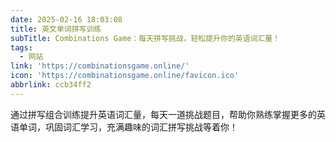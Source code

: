```yaml
---
date: 2025-02-16 18:03:08
title: 英文单词拼写训练
subTitle: Combinations Game：每天拼写挑战，轻松提升你的英语词汇量！
tags:
  - 网站
link: 'https://combinationsgame.online/'
icon: 'https://combinationsgame.online/favicon.ico'
abbrlink: ccb34ff2
---
```


通过拼写组合训练提升英语词汇量，每天一道挑战题目，帮助你熟练掌握更多的英语单词，巩固词汇学习，充满趣味的词汇拼写挑战等着你！